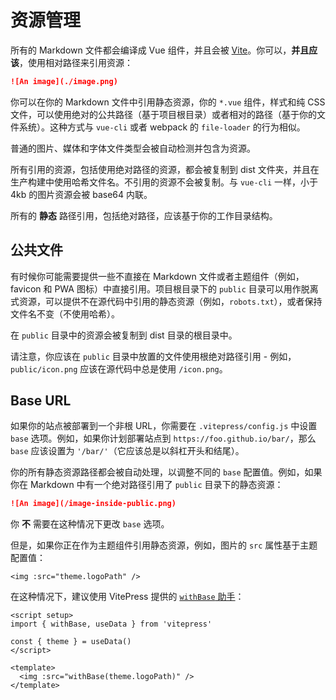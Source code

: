 # 资源管理

所有的 Markdown 文件都会编译成 Vue 组件，并且会被 [Vite](https://github.com/vitejs/vite)。你可以，**并且应该**，使用相对路径来引用资源：
```md
![An image](./image.png)
```

你可以在你的 Markdown 文件中引用静态资源，你的 `*.vue` 组件，样式和纯 CSS 文件，可以使用绝对的公共路径（基于项目根目录）或者相对的路径（基于你的文件系统）。这种方式与 `vue-cli` 或者 webpack 的 `file-loader` 的行为相似。

普通的图片、媒体和字体文件类型会被自动检测并包含为资源。

所有引用的资源，包括使用绝对路径的资源，都会被复制到 dist 文件夹，并且在生产构建中使用哈希文件名。不引用的资源不会被复制。与 `vue-cli` 一样，小于 4kb 的图片资源会被 base64 内联。

所有的 **静态** 路径引用，包括绝对路径，应该基于你的工作目录结构。

## 公共文件

有时候你可能需要提供一些不直接在 Markdown 文件或者主题组件（例如，favicon 和 PWA 图标）中直接引用。项目根目录下的 `public` 目录可以用作脱离式资源，可以提供不在源代码中引用的静态资源（例如，`robots.txt`），或者保持文件名不变（不使用哈希）。

在 `public` 目录中的资源会被复制到 dist 目录的根目录中。

请注意，你应该在 `public` 目录中放置的文件使用根绝对路径引用 - 例如，`public/icon.png` 应该在源代码中总是使用 `/icon.png`。

## Base URL

如果你的站点被部署到一个非根 URL，你需要在 `.vitepress/config.js` 中设置 `base` 选项。例如，如果你计划部署站点到 `https://foo.github.io/bar/`，那么 `base` 应该设置为 `'/bar/'`（它应该总是以斜杠开头和结尾）。

你的所有静态资源路径都会被自动处理，以调整不同的 `base` 配置值。例如，如果你在 Markdown 中有一个绝对路径引用了 `public` 目录下的静态资源：

```md
![An image](/image-inside-public.png)
```

你 **不** 需要在这种情况下更改 `base` 选项。

但是，如果你正在作为主题组件引用静态资源，例如，图片的 `src` 属性基于主题配置值：

```vue
<img :src="theme.logoPath" />
```

在这种情况下，建议使用 VitePress 提供的 [`withBase` 助手](/guide/api.html#withbase)：

```vue
<script setup>
import { withBase, useData } from 'vitepress'

const { theme } = useData()
</script>

<template>
  <img :src="withBase(theme.logoPath)" />
</template>
```
